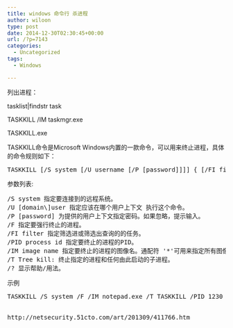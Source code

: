 ```yaml
---
title: windows 命令行 杀进程
author: wiloon
type: post
date: 2014-12-30T02:30:45+00:00
url: /?p=7143
categories:
  - Uncategorized
tags:
  - Windows

---
```

列出进程：

tasklist|findstr task

TASKKILL /IM taskmgr.exe





TASKKILL.exe

TASKKILL命令是Microsoft Windows内置的一款命令，可以用来终止进程，具体的命令规则如下：

<pre>TASKKILL [/S system [/U username [/P [password]]]] { [/FI filter] [/PID processid | /IM imagename] } [/F] [/T]</pre>

参数列表:

<pre>/S system 指定要连接到的远程系统。
/U [domain\]user 指定应该在哪个用户上下文 执行这个命令。 
/P [password] 为提供的用户上下文指定密码。如果忽略，提示输入。 
/F 指定要强行终止的进程。 
/FI filter 指定筛选进或筛选出查询的的任务。 
/PID process id 指定要终止的进程的PID。 
/IM image name 指定要终止的进程的图像名。通配符 '*'可用来指定所有图像名。 
/T Tree kill: 终止指定的进程和任何由此启动的子进程。
/? 显示帮助/用法。</pre>

示例

<pre>TASKKILL /S system /F /IM notepad.exe /T TASKKILL /PID 1230 /PID 1241 /PID 1253 /T TASKKILL /F /IM QQ.exe


http://netsecurity.51cto.com/art/201309/411766.htm</pre>